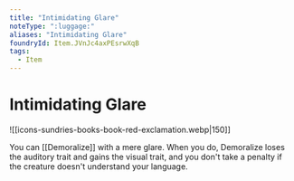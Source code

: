 ```yaml
---
title: "Intimidating Glare"
noteType: ":luggage:"
aliases: "Intimidating Glare"
foundryId: Item.JVnJc4axPEsrwXqB
tags:
  - Item
---
```


# Intimidating Glare
![[icons-sundries-books-book-red-exclamation.webp|150]]

You can [[Demoralize]] with a mere glare. When you do, Demoralize loses the auditory trait and gains the visual trait, and you don't take a penalty if the creature doesn't understand your language.
